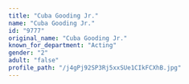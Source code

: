 ```yaml
---
title: "Cuba Gooding Jr."
name: "Cuba Gooding Jr."
id: "9777"
original_name: "Cuba Gooding Jr."
known_for_department: "Acting"
gender: "2"
adult: "false"
profile_path: "/j4gPj92SP3Rj5xxSUe1CIkFCXhB.jpg"
---
```

